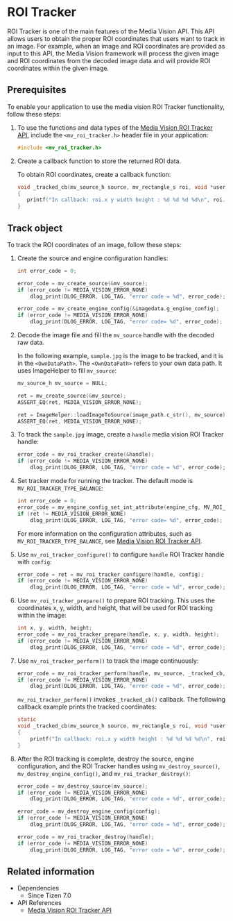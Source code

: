 # ROI Tracker

ROI Tracker is one of the main features of the Media Vision API. This API allows users to obtain the proper ROI coordinates that users want to track in an image. For example, when an image and ROI coordinates are provided as input to this API, the Media Vision framework will process the given image and ROI coordinates from the decoded image data and will provide ROI coordinates within the given image.

## Prerequisites

To enable your application to use the media vision ROI Tracker functionality, follow these steps:

1. To use the functions and data types of the [Media Vision ROI Tracker API](../../api/common/latest/group__CAPI__MEDIA__VISION__ROI__TRACKER__MODULE.html), include the `<mv_roi_tracker.h>` header file in your application:

   ```c
   #include <mv_roi_tracker.h>
   ```

2. Create a callback function to store the returned ROI data.

     To obtain ROI coordinates, create a callback function:

     ```c
    void _tracked_cb(mv_source_h source, mv_rectangle_s roi, void *user_data)
    {
        printf("In callback: roi.x y width height : %d %d %d %d\n", roi.point.x, roi.point.y, roi.width, roi.height);
    }
     ```

<a name="ROITracker"></a>
## Track object

To track the ROI coordinates of an image, follow these steps:

1. Create the source and engine configuration handles:

    ```c
    int error_code = 0;

    error_code = mv_create_source(&mv_source);
    if (error_code != MEDIA_VISION_ERROR_NONE)
        dlog_print(DLOG_ERROR, LOG_TAG, "error code = %d", error_code);

    error_code = mv_create_engine_config(&imagedata.g_engine_config);
    if (error_code != MEDIA_VISION_ERROR_NONE)
        dlog_print(DLOG_ERROR, LOG_TAG, "error code= %d", error_code);
    ```

2. Decode the image file and fill the `mv_source` handle with the decoded raw data.

   In the following example, `sample.jpg` is the image to be tracked, and it is in the `<OwnDataPath>`. The `<OwnDataPath>` refers to your own data path. It uses ImageHelper to fill `mv_source`:

    ```c
    mv_source_h mv_source = NULL;

	ret = mv_create_source(&mv_source);
	ASSERT_EQ(ret, MEDIA_VISION_ERROR_NONE);

	ret = ImageHelper::loadImageToSource(image_path.c_str(), mv_source);
	ASSERT_EQ(ret, MEDIA_VISION_ERROR_NONE);
    ```

3. To track the `sample.jpg` image, create a `handle` media vision ROI Tracker handle:

    ```c
    error_code = mv_roi_tracker_create(&handle);
    if (error_code != MEDIA_VISION_ERROR_NONE)
        dlog_print(DLOG_ERROR, LOG_TAG, "error code = %d", error_code);
    ```

4. Set tracker mode for running the tracker. The default mode is `MV_ROI_TRACKER_TYPE_BALANCE`:

    ```c
    int error_code = 0;
    error_code = mv_engine_config_set_int_attribute(engine_cfg, MV_ROI_TRACKER_TYPE, (int) MV_ROI_TRACKER_TYPE_BALANCE);
	if (ret != MEDIA_VISION_ERROR_NONE)
		dlog_print(DLOG_ERROR, LOG_TAG, "error code= %d", error_code);
    ```

    For more information on the configuration attributes, such as `MV_ROI_TRACKER_TYPE_BALANCE`, see [Media Vision ROI Tracker API](../../api/common/latest/group__CAPI__MEDIA__VISION__ROI__TRACKER__MODULE.html).

5. Use `mv_roi_tracker_configure()` to configure `handle` ROI Tracker handle with `config`:

    ```c
    error_code = ret = mv_roi_tracker_configure(handle, config);
    if (error_code != MEDIA_VISION_ERROR_NONE)
        dlog_print(DLOG_ERROR, LOG_TAG, "error code = %d", error_code);
    ```

6. Use `mv_roi_tracker_prepare()` to prepare ROI tracking. This uses the coordinates x, y, width, and height, that will be used for ROI tracking within the image:

    ```c
    int x, y, width, height;
    error_code = mv_roi_tracker_prepare(handle, x, y, width, height);
    if (error_code != MEDIA_VISION_ERROR_NONE)
        dlog_print(DLOG_ERROR, LOG_TAG, "error code = %d", error_code);
    ```

7. Use `mv_roi_tracker_perform()` to track the image continuously:

    ```c
    error_code = mv_roi_tracker_perform(handle, mv_source, _tracked_cb, NULL);
    if (error_code != MEDIA_VISION_ERROR_NONE)
        dlog_print(DLOG_ERROR, LOG_TAG, "error code = %d", error_code);
    ```

   `mv_roi_tracker_perform()` invokes `_tracked_cb()` callback.
    The following callback example prints the tracked coordinates:

    ```c
    static 
    void _tracked_cb(mv_source_h source, mv_rectangle_s roi, void *user_data)
    {
        printf("In callback: roi.x y width height : %d %d %d %d\n", roi.point.x, roi.point.y, roi.width, roi.height);
    }
    ```

8. After the ROI tracking is complete, destroy the source, engine configuration, and the ROI Tracker handles using `mv_destroy_source()`, `mv_destroy_engine_config()`, and `mv_roi_tracker_destroy()`:

    ```c
    error_code = mv_destroy_source(mv_source);
    if (error_code != MEDIA_VISION_ERROR_NONE)
        dlog_print(DLOG_ERROR, LOG_TAG, "error code = %d", error_code);

    error_code = mv_destroy_engine_config(config);
    if (error_code != MEDIA_VISION_ERROR_NONE)
        dlog_print(DLOG_ERROR, LOG_TAG, "error code = %d", error_code);

    error_code = mv_roi_tracker_destroy(handle);
    if (error_code != MEDIA_VISION_ERROR_NONE)
        dlog_print(DLOG_ERROR, LOG_TAG, "error code = %d", error_code);
    ```

## Related information
- Dependencies
  - Since Tizen 7.0
- API References
  - [Media Vision ROI Tracker API](../../api/common/latest/group__CAPI__MEDIA__VISION__ROI__TRACKER__MODULE.html)

